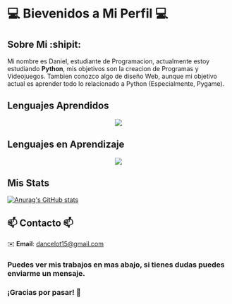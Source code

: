 # :computer: Bievenidos a Mi Perfil :computer:
 
## Sobre Mi :shipit:
Mi nombre es Daniel, estudiante de Programacion, actualmente estoy estudiando **Python**, mis objetivos son la creacion de Programas y Videojuegos.
Tambien conozco algo de diseño Web, aunque mi objetivo actual es aprender todo lo relacionado a Python (Especialmente, Pygame).

## Lenguajes Aprendidos

<p align="center">
  <a href="https://skillicons.dev">
    <img src="https://skillicons.dev/icons?i=html,css,javascript" />
  </a>
</p>

## Lenguajes en Aprendizaje

<p align="center">
  <a href="https://skillicons.dev">
    <img src="https://skillicons.dev/icons?i=python,java,cpp" />
  </a>
</p>

## Mis Stats
[![Anurag's GitHub stats](https://github-readme-stats.vercel.app/api?username=d4ncelot)](https://github.com/anuraghazra/github-readme-stats)


## :mailbox: Contacto :mailbox:

:envelope: **Email**: [dancelot15@gmail.com](mailto:dancelot15@gmail.com)

### Puedes ver mis trabajos en mas abajo, si tienes dudas puedes enviarme un mensaje.

### ¡Gracias por pasar! :wave: